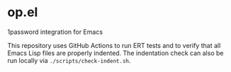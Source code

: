 # op.el
1password integration for Emacs

This repository uses GitHub Actions to run ERT tests and to verify that all
Emacs Lisp files are properly indented. The indentation check can also be run
locally via `./scripts/check-indent.sh`.
